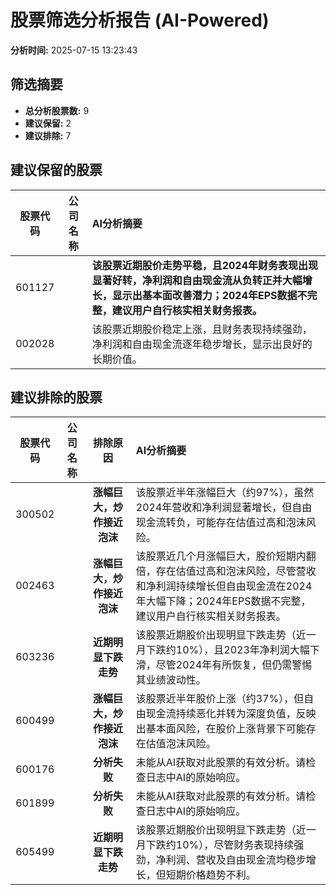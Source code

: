 # 股票筛选分析报告 (AI-Powered)

**分析时间:** 2025-07-15 13:23:43

## 筛选摘要

- **总分析股票数:** 9
- **建议保留:** 2
- **建议排除:** 7

## 建议保留的股票

| 股票代码 | 公司名称 | AI分析摘要 |
|:---:|:---:|:---|
| 601127 |  | **该股票近期股价走势平稳，且2024年财务表现出现显著好转，净利润和自由现金流从负转正并大幅增长，显示出基本面改善潜力；2024年EPS数据不完整，建议用户自行核实相关财务报表。** |
| 002028 |  | 该股票近期股价稳定上涨，且财务表现持续强劲，净利润和自由现金流逐年稳步增长，显示出良好的长期价值。 |

## 建议排除的股票

| 股票代码 | 公司名称 | 排除原因 | AI分析摘要 |
|:---:|:---:|:---:|:---|
| 300502 |  | **涨幅巨大，炒作接近泡沫** | 该股票近半年涨幅巨大（约97%），虽然2024年营收和净利润显著增长，但自由现金流转负，可能存在估值过高和泡沫风险。 |
| 002463 |  | **涨幅巨大，炒作接近泡沫** | 该股票近几个月涨幅巨大，股价短期内翻倍，存在估值过高和泡沫风险，尽管营收和净利润持续增长但自由现金流在2024年大幅下降；2024年EPS数据不完整，建议用户自行核实相关财务报表。 |
| 603236 |  | **近期明显下跌走势** | 该股票近期股价出现明显下跌走势（近一月下跌约10%），且2023年净利润大幅下滑，尽管2024年有所恢复，但仍需警惕其业绩波动性。 |
| 600499 |  | **涨幅巨大，炒作接近泡沫** | 该股票近半年股价上涨（约37%），但自由现金流持续恶化并转为深度负值，反映出基本面风险，在股价上涨背景下可能存在估值泡沫风险。 |
| 600176 |  | **分析失败** | 未能从AI获取对此股票的有效分析。请检查日志中AI的原始响应。 |
| 601899 |  | **分析失败** | 未能从AI获取对此股票的有效分析。请检查日志中AI的原始响应。 |
| 605499 |  | **近期明显下跌走势** | 该股票近期股价出现明显下跌走势（近一月下跌约10%），尽管财务表现持续强劲，净利润、营收及自由现金流均稳步增长，但短期价格趋势不利。 |
